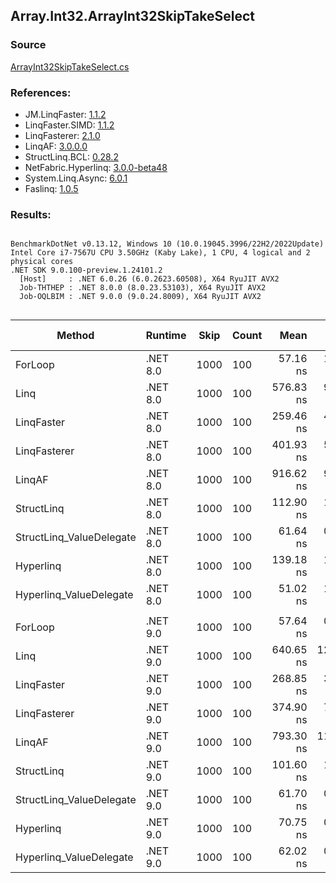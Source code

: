 ﻿## Array.Int32.ArrayInt32SkipTakeSelect

### Source
[ArrayInt32SkipTakeSelect.cs](../LinqBenchmarks/Array/Int32/ArrayInt32SkipTakeSelect.cs)

### References:
- JM.LinqFaster: [1.1.2](https://www.nuget.org/packages/JM.LinqFaster/1.1.2)
- LinqFaster.SIMD: [1.1.2](https://www.nuget.org/packages/LinqFaster.SIMD/1.0.3)
- LinqFasterer: [2.1.0](https://www.nuget.org/packages/LinqFasterer/2.1.0)
- LinqAF: [3.0.0.0](https://www.nuget.org/packages/LinqAF/3.0.0.0)
- StructLinq.BCL: [0.28.2](https://www.nuget.org/packages/StructLinq/0.28.2)
- NetFabric.Hyperlinq: [3.0.0-beta48](https://www.nuget.org/packages/NetFabric.Hyperlinq/3.0.0-beta48)
- System.Linq.Async: [6.0.1](https://www.nuget.org/packages/System.Linq.Async/6.0.1)
- Faslinq: [1.0.5](https://www.nuget.org/packages/Faslinq/1.0.5)

### Results:
```

BenchmarkDotNet v0.13.12, Windows 10 (10.0.19045.3996/22H2/2022Update)
Intel Core i7-7567U CPU 3.50GHz (Kaby Lake), 1 CPU, 4 logical and 2 physical cores
.NET SDK 9.0.100-preview.1.24101.2
  [Host]     : .NET 6.0.26 (6.0.2623.60508), X64 RyuJIT AVX2
  Job-THTHEP : .NET 8.0.0 (8.0.23.53103), X64 RyuJIT AVX2
  Job-OQLBIM : .NET 9.0.0 (9.0.24.8009), X64 RyuJIT AVX2


```
| Method                   | Runtime  | Skip | Count | Mean      | Error     | StdDev    | Ratio         | RatioSD | Gen0   | Allocated | Alloc Ratio |
|------------------------- |--------- |----- |------ |----------:|----------:|----------:|--------------:|--------:|-------:|----------:|------------:|
| ForLoop                  | .NET 8.0 | 1000 | 100   |  57.16 ns |  1.030 ns |  0.913 ns |      baseline |         |      - |         - |          NA |
| Linq                     | .NET 8.0 | 1000 | 100   | 576.83 ns |  9.565 ns |  7.467 ns | 10.08x slower |   0.20x | 0.0725 |     152 B |          NA |
| LinqFaster               | .NET 8.0 | 1000 | 100   | 259.46 ns |  4.175 ns |  3.259 ns |  4.53x slower |   0.10x | 0.6080 |    1272 B |          NA |
| LinqFasterer             | .NET 8.0 | 1000 | 100   | 401.93 ns |  5.437 ns |  4.245 ns |  7.02x slower |   0.11x | 0.4206 |     880 B |          NA |
| LinqAF                   | .NET 8.0 | 1000 | 100   | 916.62 ns |  9.007 ns |  7.032 ns | 16.02x slower |   0.32x |      - |         - |          NA |
| StructLinq               | .NET 8.0 | 1000 | 100   | 112.90 ns |  1.213 ns |  1.013 ns |  1.97x slower |   0.04x | 0.0458 |      96 B |          NA |
| StructLinq_ValueDelegate | .NET 8.0 | 1000 | 100   |  61.64 ns |  0.877 ns |  0.777 ns |  1.08x slower |   0.02x |      - |         - |          NA |
| Hyperlinq                | .NET 8.0 | 1000 | 100   | 139.18 ns |  1.633 ns |  1.364 ns |  2.43x slower |   0.04x |      - |         - |          NA |
| Hyperlinq_ValueDelegate  | .NET 8.0 | 1000 | 100   |  51.02 ns |  1.023 ns |  0.957 ns |  1.12x faster |   0.03x |      - |         - |          NA |
|                          |          |      |       |           |           |           |               |         |        |           |             |
| ForLoop                  | .NET 9.0 | 1000 | 100   |  57.64 ns |  0.695 ns |  0.542 ns |      baseline |         |      - |         - |          NA |
| Linq                     | .NET 9.0 | 1000 | 100   | 640.65 ns | 12.464 ns | 11.049 ns | 11.11x slower |   0.25x | 0.0725 |     152 B |          NA |
| LinqFaster               | .NET 9.0 | 1000 | 100   | 268.85 ns |  3.255 ns |  2.885 ns |  4.65x slower |   0.05x | 0.6080 |    1272 B |          NA |
| LinqFasterer             | .NET 9.0 | 1000 | 100   | 374.90 ns |  7.531 ns | 16.049 ns |  6.41x slower |   0.30x | 0.4206 |     880 B |          NA |
| LinqAF                   | .NET 9.0 | 1000 | 100   | 793.30 ns | 11.728 ns | 14.403 ns | 13.70x slower |   0.15x |      - |         - |          NA |
| StructLinq               | .NET 9.0 | 1000 | 100   | 101.60 ns |  1.486 ns |  1.652 ns |  1.76x slower |   0.04x | 0.0459 |      96 B |          NA |
| StructLinq_ValueDelegate | .NET 9.0 | 1000 | 100   |  61.70 ns |  0.519 ns |  0.461 ns |  1.07x slower |   0.01x |      - |         - |          NA |
| Hyperlinq                | .NET 9.0 | 1000 | 100   |  70.75 ns |  0.420 ns |  0.372 ns |  1.23x slower |   0.01x |      - |         - |          NA |
| Hyperlinq_ValueDelegate  | .NET 9.0 | 1000 | 100   |  62.02 ns |  0.409 ns |  0.341 ns |  1.08x slower |   0.01x |      - |         - |          NA |
